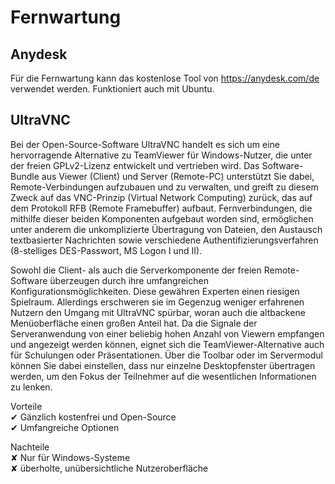 # Fernwartung

## Anydesk

Für die Fernwartung kann das kostenlose Tool von https://anydesk.com/de verwendet werden. Funktioniert auch mit Ubuntu.

## UltraVNC

Bei der Open-Source-Software UltraVNC handelt es sich um eine hervorragende Alternative zu TeamViewer für Windows-Nutzer, die unter der freien GPLv2-Lizenz entwickelt und vertrieben wird. Das Software-Bundle aus Viewer (Client) und Server (Remote-PC) unterstützt Sie dabei, Remote-Verbindungen aufzubauen und zu verwalten, und greift zu diesem Zweck auf das VNC-Prinzip (Virtual Network Computing) zurück, das auf dem Protokoll RFB (Remote Framebuffer) aufbaut. Fernverbindungen, die mithilfe dieser beiden Komponenten aufgebaut worden sind, ermöglichen unter anderem die unkomplizierte Übertragung von Dateien, den Austausch textbasierter Nachrichten sowie verschiedene Authentifizierungsverfahren (8-stelliges DES-Passwort, MS Logon I und II).

Sowohl die Client- als auch die Serverkomponente der freien Remote-Software überzeugen durch ihre umfangreichen Konfigurationsmöglichkeiten. Diese gewähren Experten einen riesigen Spielraum. Allerdings erschweren sie im Gegenzug weniger erfahrenen Nutzern den Umgang mit UltraVNC spürbar, woran auch die altbackene Menüoberfläche einen großen Anteil hat. Da die Signale der Serveranwendung von einer beliebig hohen Anzahl von Viewern empfangen und angezeigt werden können, eignet sich die TeamViewer-Alternative auch für Schulungen oder Präsentationen. Über die Toolbar oder im Servermodul können Sie dabei einstellen, dass nur einzelne Desktopfenster übertragen werden, um den Fokus der Teilnehmer auf die wesentlichen Informationen zu lenken.

Vorteile  
✔ Gänzlich kostenfrei und Open-Source  
✔ Umfangreiche Optionen  

Nachteile  
✘ Nur für Windows-Systeme  
✘ überholte, unübersichtliche Nutzeroberfläche  